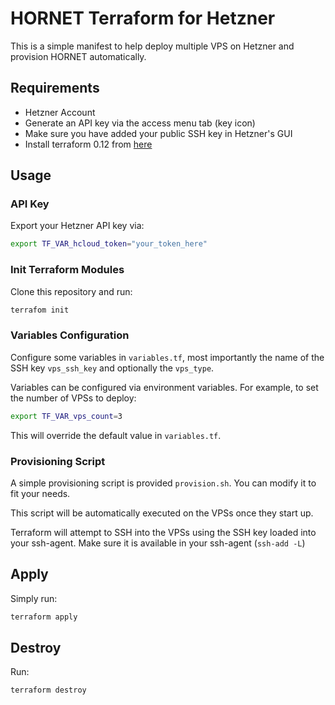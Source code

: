 # HORNET Terraform for Hetzner

This is a simple manifest to help deploy multiple VPS on Hetzner and provision HORNET automatically.

## Requirements

* Hetzner Account
* Generate an API key via the access menu tab (key icon)
* Make sure you have added your public SSH key in Hetzner's GUI
* Install terraform 0.12 from [here](https://www.terraform.io/downloads.html)

## Usage

### API Key

Export your Hetzner API key via:
```sh
export TF_VAR_hcloud_token="your_token_here"
```

### Init Terraform Modules

Clone this repository and run:
```sh
terrafom init
```

### Variables Configuration

Configure some variables in `variables.tf`, most importantly the name of the SSH key `vps_ssh_key` and optionally the `vps_type`.

Variables can be configured via environment variables. For example, to set the number of VPSs to deploy:

```sh
export TF_VAR_vps_count=3
```
This will override the default value in `variables.tf`.

### Provisioning Script
A simple provisioning script is provided `provision.sh`. You can modify it to fit your needs.

This script will be automatically executed on the VPSs once they start up.

Terraform will attempt to SSH into the VPSs using the SSH key loaded into your ssh-agent. Make sure it is available in your ssh-agent (`ssh-add -L`)

## Apply
Simply run:

```sh
terraform apply
```

## Destroy
Run:
```sh
terraform destroy
```

